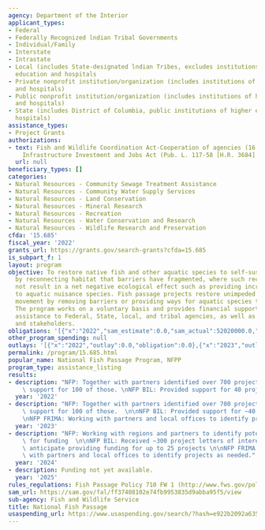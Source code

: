 ```yaml
---
agency: Department of the Interior
applicant_types:
- Federal
- Federally Recognized lndian Tribal Governments
- Individual/Family
- Interstate
- Intrastate
- Local (includes State-designated lndian Tribes, excludes institutions of higher
  education and hospitals
- Private nonprofit institution/organization (includes institutions of higher education
  and hospitals)
- Public nonprofit institution/organization (includes institutions of higher education
  and hospitals)
- State (includes District of Columbia, public institutions of higher education and
  hospitals)
assistance_types:
- Project Grants
authorizations:
- text: Fish and Wildlife Coordination Act-Cooperation of agencies (16 U.S.C. §661);
    Infrastructure Investment and Jobs Act (Pub. L. 117-58 [H.R. 3684] 135 Stat. 1389).
  url: null
beneficiary_types: []
categories:
- Natural Resources - Community Sewage Treatment Assistance
- Natural Resources - Community Water Supply Services
- Natural Resources - Land Conservation
- Natural Resources - Mineral Research
- Natural Resources - Recreation
- Natural Resources - Water Conservation and Research
- Natural Resources - Wildlife Research and Preservation
cfda: '15.685'
fiscal_year: '2022'
grants_url: https://grants.gov/search-grants?cfda=15.685
is_subpart_f: 1
layout: program
objective: To restore native fish and other aquatic species to self-sustaining levels
  by reconnecting habitat that barriers have fragmented, where such reconnection would
  not result in a net negative ecological effect such as providing increased habitat
  to aquatic nuisance species. Fish passage projects restore unimpeded flows and fish
  movement by removing barriers or providing ways for aquatic species to bypass them.
  The program works on a voluntary basis and provides financial support and technical
  assistance to Federal, State, local, and tribal agencies, as well as private partners
  and stakeholders.
obligations: '[{"x":"2022","sam_estimate":0.0,"sam_actual":52020000.0,"usa_spending_actual":0.0},{"x":"2023","sam_estimate":0.0,"sam_actual":52518600.0,"usa_spending_actual":32107185.82},{"x":"2024","sam_estimate":46999998.0,"sam_actual":0.0,"usa_spending_actual":52569980.15}]'
other_program_spending: null
outlays: '[{"x":"2022","outlay":0.0,"obligation":0.0},{"x":"2023","outlay":4158009.83,"obligation":32252185.82},{"x":"2024","outlay":656894.62,"obligation":52424980.15}]'
permalink: /program/15.685.html
popular_name: National Fish Passage Program, NFPP
program_type: assistance_listing
results:
- description: "NFP: Together with partners identified over 700 projects and provided\
    \ support for 100 of those. \nNFP BIL: Provided support for 40 projects."
  year: '2022'
- description: "NFP: Together with partners identified over 700 projects and provided\
    \ support for 100 of those.  \n\nNFP BIL: Provided support for ~40 projects. \n\
    \nNFP FRIMA: Working with partners and local offices to identify projects."
  year: '2023'
- description: "NFP: Working with regions and partners to identify potential projects\
    \ for funding  \n\nNFP BIL: Received ~300 project letters of interest and 90 applications,\
    \ anticipate providing funding for up to 25 projects \n\nNFP FRIMA: Will work\
    \ with partners and local offices to identify projects as needed."
  year: '2024'
- description: Funding not yet available.
  year: '2025'
rules_regulations: Fish Passage Policy 710 FW 1 (http://www.fws.gov/policy/710FW1.html)
sam_url: https://sam.gov/fal/ff37408102e74fb9953835d9abba95f5/view
sub-agency: Fish and Wildlife Service
title: National Fish Passage
usaspending_url: https://www.usaspending.gov/search/?hash=e922b2092a6357f2bf8f1e3dd308c721
---
```

